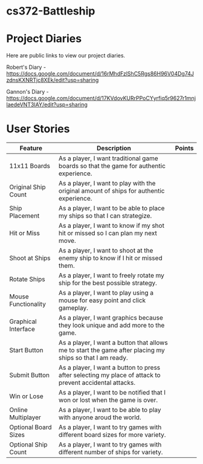 # cs372-Battleship
# Project Diaries
Here are public links to view our project diaries.

Robert's Diary - https://docs.google.com/document/d/16rMhdFzlShC5Rgs86H96V04Dg74JzdnsKXNRTjc8XEk/edit?usp=sharing

Gannon's Diary - https://docs.google.com/document/d/17KVdovKURrPPoCYyrfiq5r9627r1mnjlaedeVNT3IAY/edit?usp=sharing


# User Stories
| **Feature**           | **Description**                                                                                             | **Points** |
|-----------------------|-------------------------------------------------------------------------------------------------------------|------------|
| 11x11 Boards          | As a player, I want traditional game boards so that the game for authentic experience.                      |            |
| Original Ship Count   | As a player, I want to play with the original amount of ships for authentic experience.                     |            |
| Ship Placement        | As a player, I want to be able to place my ships so that I can strategize.                                  |            |
| Hit or Miss           | As a player, I want to know if my shot hit or missed so I can plan my next move.                            |            |
| Shoot at Ships        | As a player, I want to shoot at the enemy ship to know if I hit or missed them.                             |            |
| Rotate Ships          | As a player, I want to freely rotate my ship for the best possible strategy.                                |            |
| Mouse Functionality   | As a player, I want to play using a mouse for easy point and click gameplay.                                |            |  
| Graphical Interface   | As a player, I want graphics because they look unique and add more to the game.                             |            |
| Start Button          | As a player, I want a button that allows me to start the game after placing my ships so that I am ready.    |            |
| Submit Button         | As a player, I want a button to press after selecting my place of attack to prevent accidental attacks.     |            |
| Win or Lose           | As a player, I want to be notified that I won or lost when the game is over.                                |            |
| Online Multiplayer    | As a player, I want to be able to play with anyone aroud the world.                                         |            |
| Optional Board Sizes  | As a player, I want to try games with different board sizes for more variety.                               |            |
| Optional Ship Count   | As a player, I want to try games with different number of ships for variety.                                |            |
